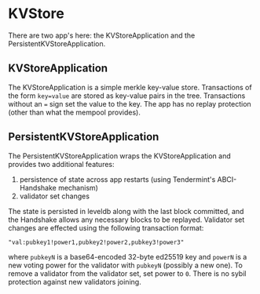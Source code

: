 # KVStore

There are two app's here: the KVStoreApplication and the
PersistentKVStoreApplication.

## KVStoreApplication

The KVStoreApplication is a simple merkle key-value store. Transactions of the
form `key=value` are stored as key-value pairs in the tree. Transactions without
an `=` sign set the value to the key. The app has no replay protection (other
than what the mempool provides).

## PersistentKVStoreApplication

The PersistentKVStoreApplication wraps the KVStoreApplication and provides two
additional features:

1. persistence of state across app restarts (using Tendermint's ABCI-Handshake
   mechanism)
2. validator set changes

The state is persisted in leveldb along with the last block committed, and the
Handshake allows any necessary blocks to be replayed. Validator set changes are
effected using the following transaction format:

```md
"val:pubkey1!power1,pubkey2!power2,pubkey3!power3"
```

where `pubkeyN` is a base64-encoded 32-byte ed25519 key and `powerN` is a new
voting power for the validator with `pubkeyN` (possibly a new one). To remove a
validator from the validator set, set power to `0`. There is no sybil protection
against new validators joining.
